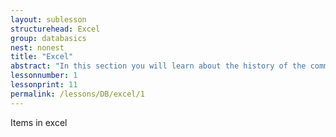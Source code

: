 ```yaml
---
layout: sublesson
structurehead: Excel
group: databasics
nest: nonest
title: "Excel"
abstract: "In this section you will learn about the history of the command line in computers, and why it matters for doing digital research."
lessonnumber: 1
lessonprint: 11
permalink: /lessons/DB/excel/1
---
```


Items in excel